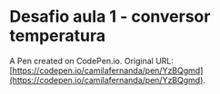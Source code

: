 # Desafio aula 1 - conversor temperatura

A Pen created on CodePen.io. Original URL: [https://codepen.io/camilafernanda/pen/YzBQgmd](https://codepen.io/camilafernanda/pen/YzBQgmd).

